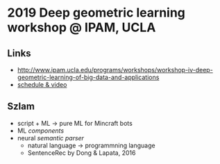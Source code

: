 # 2019 Deep geometric learning workshop @ IPAM, UCLA
## Links
* http://www.ipam.ucla.edu/programs/workshops/workshop-iv-deep-geometric-learning-of-big-data-and-applications
* [schedule & video](http://www.ipam.ucla.edu/programs/workshops/workshop-iv-deep-geometric-learning-of-big-data-and-applications/?tab=schedule)
## Szlam
* script + ML -> pure ML for Mincraft bots
* ML _components_
* neural _semantic parser_
  * natural language -> programmning language
  * SentenceRec by Dong & Lapata, 2016
